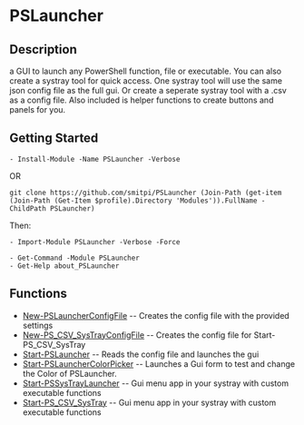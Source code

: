 # PSLauncher
 
## Description
a GUI to launch any PowerShell function, file or executable. You can also create a systray tool for quick access. One systray tool will use
the same json config file as the full gui. Or create a seperate systray tool with a .csv as a config file.
Also included is helper functions to create buttons and panels for you.
 
## Getting Started
```
- Install-Module -Name PSLauncher -Verbose
```
OR
```
git clone https://github.com/smitpi/PSLauncher (Join-Path (get-item (Join-Path (Get-Item $profile).Directory 'Modules')).FullName -ChildPath PSLauncher)
```
Then:
```
- Import-Module PSLauncher -Verbose -Force
 
- Get-Command -Module PSLauncher
- Get-Help about_PSLauncher
```
 
## Functions
- [New-PSLauncherConfigFile](https://smitpi.github.io/PSLauncher/#New-PSLauncherConfigFile) -- Creates the config file with the provided settings
- [New-PS_CSV_SysTrayConfigFile](https://smitpi.github.io/PSLauncher/#New-PS_CSV_SysTrayConfigFile) -- Creates the config file for Start-PS_CSV_SysTray
- [Start-PSLauncher](https://smitpi.github.io/PSLauncher/#Start-PSLauncher) -- Reads the config file and launches the gui
- [Start-PSLauncherColorPicker](https://smitpi.github.io/PSLauncher/#Start-PSLauncherColorPicker) -- Launches a Gui form to test and change the Color of PSLauncher.
- [Start-PSSysTrayLauncher](https://smitpi.github.io/PSLauncher/#Start-PSSysTrayLauncher) -- Gui menu app in your systray with custom executable functions
- [Start-PS_CSV_SysTray](https://smitpi.github.io/PSLauncher/#Start-PS_CSV_SysTray) -- Gui menu app in your systray with custom executable functions
